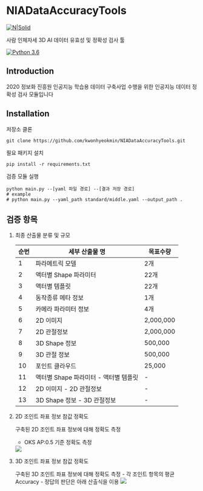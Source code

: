 # NIADataAccuracyTools

[![N|Solid](http://www.sweetk.co.kr/wp-content/uploads/2017/09/LOGO_L-e1504836363975.png)](http://www.sweetk.co.kr/)

사람 인체자세 3D AI 데이터 유효성 및 정확성 검사 툴

[![Python 3.6](https://img.shields.io/badge/python-3.6-blue.svg)](https://www.python.org/downloads/release/python-360/)

## Introduction
2020 정보화 진흥원 인공지능 학습용 데이터 구축사업 수행을 위한 인공지능 데이터 정확성 검사 모듈입니다

## Installation
저장소 클론
```shell script
git clone https://github.com/kwonhyeokmin/NIADataAccuracyTools.git
```
필요 패키지 설치
```shell script
pip install -r requirements.txt
```
검증 모듈 실행
```shell script
python main.py --[yaml 파일 경로] --[결과 저장 경로] 
# example
# python main.py --yaml_path standard/middle.yaml --output_path .
```

## 검증 항목

1. 최종 산출물 분류 및 규모

    |순번|세부 산출물 명|목표수량|
    |------|---|---|
    |1|파라메트릭 모델|2개|
    |2|액터별 Shape 파라미터|22개|
    |3|액터별 템플릿|22개|
    |4|동작종류 메타 정보|1개|
    |5|카메라 파라미터 정보|4개|
    |6|2D 이미지|2,000,000|
    |7|2D 관절정보|2,000,000|
    |8|3D Shape 정보|500,000|
    |9|3D 관절 정보|500,000|
    |10|포인트 클라우드|25,000|
    |11|액터별 Shape 파라미터 - 액터별 템플릿|-|
    |12|2D 이미지 - 2D 관절정보|-|
    |13|3D Shape 정보 - 3D 관절정보|-|

2. 2D 조인트 좌표 정보 참값 정확도

    구축된 2D 조인트 좌표 정보에 대해 정확도 측정 
    - OKS AP:0.5 기준 정확도 측정
    <img src="https://latex.codecogs.com/svg.latex?\;OKS=\frac{\sum_{i}exp(-d_{i}/2s^{2}k_{2}^{i})\delta(v_{i}>0) }{\sum_{i}\delta(v_{i}>0)}"/>  

3. 3D 조인트 좌표 정보 참값 정확도

    구축된 3D 조인트 좌표 정보에 대해 정확도 측정
        - 각 조인트 항목의 평균 Accuracy
        - 정답의 판단은 아래 산출식을 이용
        <img src="https://latex.codecogs.com/svg.latex?\;\begin{align*}formula=\frac{\sum_{i}\delta(\psi (B,v_i))\delta(v_i>0)}{\sum_{i}\delta(v_i>0)}\\ \psi (B_i,v_i)=\left\{\begin{matrix} \1\, \, \, \, \, \, \, \,  if\, \,  v_i\in B_i\\0 \, \, \, \, \, \, otherwise \end{matrix}\right.\end{align*}"/>
  
